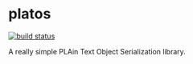 # platos
[![build status](https://travis-ci.org/nexcvon/platos.svg?branch=master)](https://travis-ci.org/nexcvon/platos)

A really simple PLAin Text Object Serialization library.
